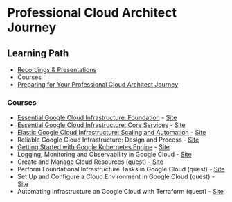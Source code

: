 # Professional Cloud Architect Journey

## Learning Path

- [Recordings & Presentations](Recordings.md)
- Courses
- [Preparing for Your Professional Cloud Architect Journey](docs/ACE_Workbook.pdf)

### Courses
- [Essential Google Cloud Infrastructure: Foundation](/Cloud%20Skills%20Boost/Google%20Cloud%20Fundamentals/Foundation/00.Readme.md) - [Site](https://www.cloudskillsboost.google/course_templates/50)
- [Essential Google Cloud Infrastructure: Core Services](/Cloud%20Skills%20Boost/Google%20Cloud%20Fundamentals/Core%20Services/00.Introduction.md) - [Site](https://www.cloudskillsboost.google/course_templates/49)
- [Elastic Google Cloud Infrastructure: Scaling and Automation](/Cloud%20Skills%20Boost/Elastic%20Google%20Cloud%20Infrastructure%20-%20Scaling%20and%20Automation/00.Introduction.md) - [Site](https://www.cloudskillsboost.google/course_templates/178)
- Reliable Google Cloud Infrastructure: Design and Process - [Site](https://www.cloudskillsboost.google/course_templates/41)
- [Getting Started with Google Kubernetes Engine](/Cloud%20Skills%20Boost/Getting%20Started%20with%20Google%20Kubernetes%20Engine/00.Introduction.md) - [Site](https://www.cloudskillsboost.google/course_templates/2)
- Logging, Monitoring and Observability in Google Cloud - [Site](https://www.cloudskillsboost.google/course_templates/99)
- Create and Manage Cloud Resources (quest) - [Site](https://www.cloudskillsboost.google/quests/120)
- Perform Foundational Infrastructure Tasks in Google Cloud (quest) - [Site](https://www.cloudskillsboost.google/quests/118)
- Set Up and Configure a Cloud Environment in Google Cloud (quest) - [Site](https://www.cloudskillsboost.google/quests/119)
- Automating Infrastructure on Google Cloud with Terraform (quest) - [Site](https://www.cloudskillsboost.google/quests/159)


